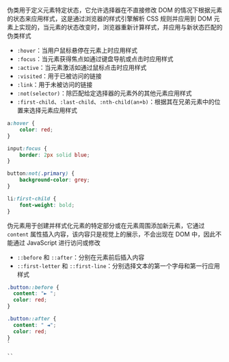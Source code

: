 伪类用于定义元素特定状态，它允许选择器在不直接修改 DOM 的情况下根据元素的状态来应用样式，这是通过浏览器的样式引擎解析 CSS 规则并应用到 DOM 元素上实现的，当元素的状态改变时，浏览器重新计算样式，并应用与新状态匹配的伪类样式

- `:hover`：当用户鼠标悬停在元素上时应用样式
- `:focus`：当元素获得焦点如通过键盘导航或点击时应用样式
- `:active`：当元素激活如通过鼠标点击时应用样式
- `:visited`：用于已被访问的链接
- `:link`：用于未被访问的链接
- `:not(selector)`：除匹配给定选择器的元素外的其他元素应用样式
- `:first-child`、`:last-child`、`:nth-child(an+b)`：根据其在兄弟元素中的位置来选择元素应用样式

```CSS
a:hover {
    color: red;
}

input:focus {
    border: 2px solid blue;
}

button:not(.primary) {
    background-color: grey;
}

li:first-child {
    font-weight: bold;
}
```

伪元素用于创建并样式化元素的特定部分或在元素周围添加新元素，它通过 `content` 属性插入内容，该内容只是视觉上的展示，不会出现在 DOM 中，因此不能通过 JavaScript 进行访问或修改

- `::before` 和 `::after`：分别在元素前后插入内容
- `::first-letter` 和 `::first-line`：分别选择文本的第一个字母和第一行应用样式

```CSS
.button::before {
  content: "► ";
  color: red;
}

.button::after {
  content: " ◄";
  color: red;
}
`

``
